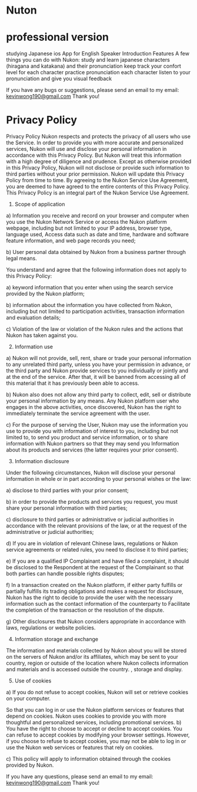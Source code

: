 # Nuton

# professional version

studying Japanese ios App for English Speaker  Introduction Features A few things you can do with Nukon:  study and learn japanese characters (hiragana and katakana) and their pronunciation keep track your confort level for each character practice pronunciation each character listen to your pronunciation and give you visual feedback

If you have any bugs or suggestions, please send an email to my 
email: kevinwong190@gmail.com
Thank you!


# Privacy Policy

Privacy Policy 
Nukon respects and protects the privacy of all users who use the Service. In order to provide you with more accurate and personalized services, Nukon will use and disclose your personal information in accordance with this Privacy Policy. But Nukon will treat this information with a high degree of diligence and prudence. Except as otherwise provided in this Privacy Policy, Nukon will not disclose or provide such information to third parties without your prior permission. Nukon will update this Privacy Policy from time to time. By agreeing to the Nukon Service Use Agreement, you are deemed to have agreed to the entire contents of this Privacy Policy. This Privacy Policy is an integral part of the Nukon Service Use Agreement.

1. Scope of application

a) Information you receive and record on your browser and computer when you use the Nukon Network Service or access the Nukon platform webpage, including but not limited to your IP address, browser type, language used, Access data such as date and time, hardware and software feature information, and web page records you need;

b) User personal data obtained by Nukon from a business partner through legal means.

You understand and agree that the following information does not apply to this Privacy Policy:

a) keyword information that you enter when using the search service provided by the Nukon platform;

b) information about the information you have collected from Nukon, including but not limited to participation activities, transaction information and evaluation details;

c) Violation of the law or violation of the Nukon rules and the actions that Nukon has taken against you.

2. Information use

a) Nukon will not provide, sell, rent, share or trade your personal information to any unrelated third party, unless you have your permission in advance, or the third party and Nukon provide services to you individually or jointly and at the end of the service. After that, it will be banned from accessing all of this material that it has previously been able to access.

b) Nukon also does not allow any third party to collect, edit, sell or distribute your personal information by any means. Any Nukon platform user who engages in the above activities, once discovered, Nukon has the right to immediately terminate the service agreement with the user.

c) For the purpose of serving the User, Nukon may use the information you use to provide you with information of interest to you, including but not limited to, to send you product and service information, or to share information with Nukon partners so that they may send you Information about its products and services (the latter requires your prior consent).

3. Information disclosure

Under the following circumstances, Nukon will disclose your personal information in whole or in part according to your personal wishes or the law:

a) disclose to third parties with your prior consent;

b) in order to provide the products and services you request, you must share your personal information with third parties;

c) disclosure to third parties or administrative or judicial authorities in accordance with the relevant provisions of the law, or at the request of the administrative or judicial authorities;

d) If you are in violation of relevant Chinese laws, regulations or Nukon service agreements or related rules, you need to disclose it to third parties;

e) If you are a qualified IP Complainant and have filed a complaint, it should be disclosed to the Respondent at the request of the Complainant so that both parties can handle possible rights disputes;

f) In a transaction created on the Nukon platform, if either party fulfills or partially fulfills its trading obligations and makes a request for disclosure, Nukon has the right to decide to provide the user with the necessary information such as the contact information of the counterparty to Facilitate the completion of the transaction or the resolution of the dispute.

g) Other disclosures that Nukon considers appropriate in accordance with laws, regulations or website policies.

4. Information storage and exchange

The information and materials collected by Nukon about you will be stored on the servers of Nukon and/or its affiliates, which may be sent to your country, region or outside of the location where Nukon collects information and materials and is accessed outside the country. , storage and display.

5. Use of cookies

a) If you do not refuse to accept cookies, Nukon will set or retrieve cookies on your computer.

So that you can log in or use the Nukon platform services or features that depend on cookies. Nukon uses cookies to provide you with more thoughtful and personalized services, including promotional services. b) You have the right to choose to accept or decline to accept cookies. You can refuse to accept cookies by modifying your browser settings. However, if you choose to refuse to accept cookies, you may not be able to log in or use the Nukon web services or features that rely on cookies.

c) This policy will apply to information obtained through the cookies provided by Nukon.

If you have any questions, please send an email to my 
email: kevinwong190@gmail.com
Thank you!
